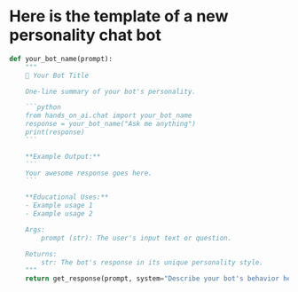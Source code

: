 # Here is the template of a new personality chat bot

```python
def your_bot_name(prompt):
    """
    🤖 Your Bot Title

    One-line summary of your bot's personality.

    ```python
    from hands_on_ai.chat import your_bot_name
    response = your_bot_name("Ask me anything")
    print(response)
    ```

    **Example Output:**
    ```
    Your awesome response goes here.
    ```

    **Educational Uses:**
    - Example usage 1
    - Example usage 2

    Args:
        prompt (str): The user's input text or question.

    Returns:
        str: The bot's response in its unique personality style.
    """
    return get_response(prompt, system="Describe your bot's behavior here.", personality="yourpersonality")
```